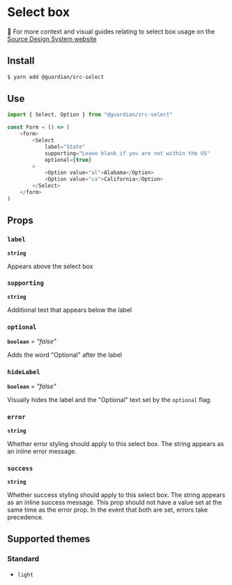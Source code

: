 # Select box

📣 For more context and visual guides relating to select box usage on the [Source Design System website](https://www.theguardian.design/2a1e5182b/p/663879-select-box)

## Install

```sh
$ yarn add @guardian/src-select
```

## Use

```js
import { Select, Option } from "@guardian/src-select"

const Form = () => (
    <form>
        <Select
            label="State"
            supporting="Leave blank if you are not within the US"
            optional={true}
        >
            <Option value="al">Alabama</Option>
            <Option value="ca">California</Option>
        </Select>
    </form>
)
```

## Props

### `label`

**`string`**

Appears above the select box

### `supporting`

**`string`**

Additional text that appears below the label

### `optional`

**`boolean`** _= "false"_

Adds the word "Optional" after the label

### `hideLabel`

**`boolean`** _= "false"_

Visually hides the label and the "Optional" text set by the `optional` flag.

### `error`

**`string`**

Whether error styling should apply to this select box. The string appears as an inline error message.

### `success`

**`string`**

Whether success styling should apply to this select box. The string appears as an inline success message. This prop should not have a value set at the same time as the error prop. In the event that both are set, errors take precedence.

## Supported themes

### Standard

-   `light`
